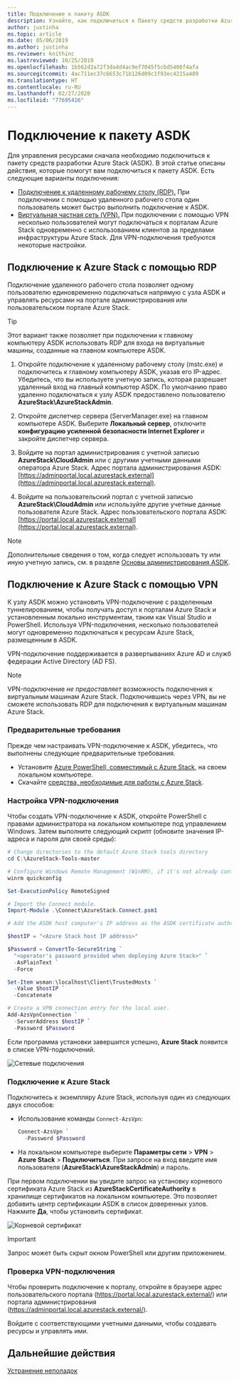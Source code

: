 ```yaml
---
title: Подключение к пакету ASDK
description: Узнайте, как подключиться к Пакету средств разработки Azure Stack (ASDK).
author: justinha
ms.topic: article
ms.date: 05/06/2019
ms.author: justinha
ms.reviewer: knithinc
ms.lastreviewed: 10/25/2019
ms.openlocfilehash: 1b562d2a72f3da4d4ac9ef7045f5cbd5408f4afa
ms.sourcegitcommit: 4ac711ec37c6653c71b126d09c1f93ec4215a489
ms.translationtype: HT
ms.contentlocale: ru-RU
ms.lasthandoff: 02/27/2020
ms.locfileid: "77695416"
---
```

# <a name="connect-to-the-asdk"></a>Подключение к пакету ASDK

Для управления ресурсами сначала необходимо подключиться к пакету средств разработки Azure Stack (ASDK). В этой статье описаны действия, которые помогут вам подключиться к пакету ASDK. Есть следующие варианты подключения:

* [Подключение к удаленному рабочему столу (RDP).](#connect-with-rdp) При подключении с помощью удаленного рабочего стола один пользователь может быстро выполнить подключение к ASDK.
* [Виртуальная частная сеть (VPN).](#connect-with-vpn) При подключении с помощью VPN несколько пользователей могут подключаться к порталам Azure Stack одновременно с использованием клиентов за пределами инфраструктуры Azure Stack. Для VPN-подключения требуются некоторые настройки.

<a name="connect-with-rdp"></a>
## <a name="connect-to-azure-stack-using-rdp"></a>Подключение к Azure Stack с помощью RDP

Подключение удаленного рабочего стола позволяет одному пользователю единовременно подключаться напрямую с узла ASDK и управлять ресурсами на портале администрирования или пользовательском портале Azure Stack.

> [!TIP]
> Этот вариант также позволяет при подключении к главному компьютеру ASDK использовать RDP для входа на виртуальные машины, созданные на главном компьютере ASDK.

1. Откройте подключение к удаленному рабочему столу (mstc.exe) и подключитесь к главному компьютеру ASDK, указав его IP-адрес. Убедитесь, что вы используете учетную запись, которая разрешает удаленный вход на главный компьютер ASDK. По умолчанию право удаленно подключаться к узлу ASDK предоставлено пользователю **AzureStack\AzureStackAdmin**.  

2. Откройте диспетчер сервера (ServerManager.exe) на главном компьютере ASDK. Выберите **Локальный сервер**, отключите **конфигурацию усиленной безопасности Internet Explorer** и закройте диспетчер сервера.

3. Войдите на портал администрирования с учетной записью **AzureStack\CloudAdmin** или с другими учетными данными оператора Azure Stack. Адрес портала администрирования ASDK: [https://adminportal.local.azurestack.external](https://adminportal.local.azurestack.external).

4. Войдите на пользовательский портал с учетной записью **AzureStack\CloudAdmin** или используйте другие учетные данные пользователя Azure Stack. Адрес пользовательского портала ASDK: [https://portal.local.azurestack.external](https://portal.local.azurestack.external).

> [!NOTE]
> Дополнительные сведения о том, когда следует использовать ту или иную учетную запись, см. в разделе [Основы администрирования ASDK](asdk-admin-basics.md#what-account-should-i-use).

<a name="connect-with-vpn"></a>
## <a name="connect-to-azure-stack-using-vpn"></a>Подключение к Azure Stack с помощью VPN

К узлу ASDK можно установить VPN-подключение с разделенным туннелированием, чтобы получать доступ к порталам Azure Stack и установленным локально инструментам, таким как Visual Studio и PowerShell. Используя VPN-подключения, несколько пользователей могут одновременно подключаться к ресурсам Azure Stack, размещенным в ASDK.

VPN-подключение поддерживается в развертываниях Azure AD и служб федерации Active Directory (AD FS).

> [!NOTE]
> VPN-подключение *не предоставляет* возможность подключения к виртуальным машинам Azure Stack. Подключившись через VPN, вы не сможете использовать RDP для подключения к виртуальным машинам Azure Stack.

### <a name="prerequisites"></a>Предварительные требования
Прежде чем настраивать VPN-подключение к ASDK, убедитесь, что выполнены следующие предварительные требования.

- Установите [Azure PowerShell, совместимый с Azure Stack](asdk-post-deploy.md#install-azure-stack-powershell), на своем локальном компьютере.  
- Скачайте [средства, необходимые для работы с Azure Stack](asdk-post-deploy.md#download-the-azure-stack-tools).

### <a name="set-up-vpn-connectivity"></a>Настройка VPN-подключения

Чтобы создать VPN-подключение к ASDK, откройте PowerShell с правами администратора на локальном компьютере под управлением Windows. Затем выполните следующий скрипт (обновите значения IP-адреса и пароля для своей среды):

```powershell
# Change directories to the default Azure Stack tools directory
cd C:\AzureStack-Tools-master

# Configure Windows Remote Management (WinRM), if it's not already configured.
winrm quickconfig  

Set-ExecutionPolicy RemoteSigned

# Import the Connect module.
Import-Module .\Connect\AzureStack.Connect.psm1

# Add the ASDK host computer's IP address as the ASDK certificate authority (CA) to the list of trusted hosts. Make sure you update the IP address and password values for your environment.

$hostIP = "<Azure Stack host IP address>"

$Password = ConvertTo-SecureString `
  "<operator's password provided when deploying Azure Stack>" `
  -AsPlainText `
  -Force

Set-Item wsman:\localhost\Client\TrustedHosts `
  -Value $hostIP `
  -Concatenate

# Create a VPN connection entry for the local user.
Add-AzsVpnConnection `
  -ServerAddress $hostIP `
  -Password $Password

```

Если программа установки завершится успешно, **Azure Stack** появится в списке VPN-подключений.

![Сетевые подключения](media/asdk-connect/vpn.png)  

### <a name="connect-to-azure-stack"></a>Подключение к Azure Stack

  Подключитесь к экземпляру Azure Stack, используя один из следующих двух способов:  

  * Использование команды `Connect-AzsVpn`:
      
    ```powershell
    Connect-AzsVpn `
      -Password $Password
    ```

  * На локальном компьютере выберите **Параметры сети** > **VPN** > **Azure Stack** > **Подключиться**. При запросе на вход введите имя пользователя (**AzureStack\AzureStackAdmin**) и пароль.

При первом подключении вы увидите запрос на установку корневого сертификата Azure Stack из **AzureStackCertificateAuthority** в хранилище сертификатов на локальном компьютере. Это позволяет добавить центр сертификации ASDK в список доверенных узлов. Нажмите **Да**, чтобы установить сертификат.

![Корневой сертификат](media/asdk-connect/cert.png)  
  
  > [!IMPORTANT]
  > Запрос может быть скрыт окном PowerShell или другим приложением.

### <a name="test-vpn-connectivity"></a>Проверка VPN-подключения

Чтобы проверить подключение к порталу, откройте в браузере адрес пользовательского портала (https://portal.local.azurestack.external/) или портала администрирования (https://adminportal.local.azurestack.external/).

Войдите с соответствующими учетными данными, чтобы создавать ресурсы и управлять ими.  

## <a name="next-steps"></a>Дальнейшие действия

[Устранение неполадок](asdk-troubleshooting.md)
